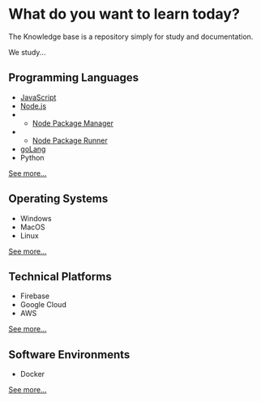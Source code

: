 # What do you want to learn today?

The Knowledge base is a repository simply for study and documentation.

We study...

## Programming Languages

- [JavaScript](languages/javascript/README.md)
- [Node.js](languages/javascript/nodejs/README.md)
- - [Node Package Manager](languages/javascript/nodejs/npm.d)
- - [Node Package Runner](languages/javascript/nodejs/npx.md)
- [goLang](languages/golang/README.md)
- Python

[See more...](languages/README.md)

## Operating Systems

- Windows
- MacOS
- Linux

[See more...](operating-systems/README.md)

## Technical Platforms

- Firebase
- Google Cloud
- AWS

[See more...](platforms/../README.md)

## Software Environments

- Docker

[See more...](environments//README.md)

